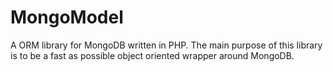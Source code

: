 MongoModel
==========

A ORM library for MongoDB written in PHP. The main purpose of this library is 
to be a fast as possible object oriented wrapper around MongoDB.
